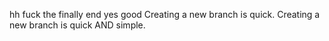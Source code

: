 hh
fuck the finally end
yes good
Creating a new branch is quick.
Creating a new branch is quick AND simple.